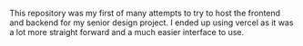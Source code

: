 This repository was my first of many attempts to try to host the frontend and backend for my senior design project.
I ended up using vercel as it was a lot more straight forward and a much easier interface to use.
